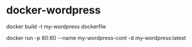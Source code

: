 # docker-wordpress
   
   docker build -t my-wordpress dockerfile
   
   docker run -p 80:80 --name my-wordpress-cont -d my-wordpress:latest
